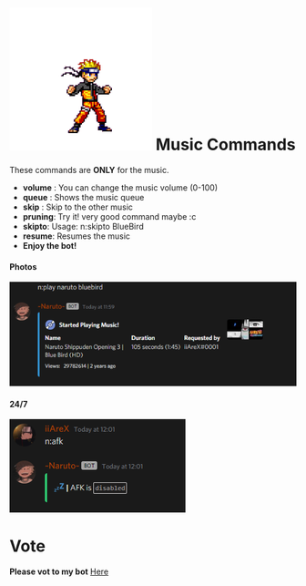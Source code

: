 






#  ![image](img/naruto.gif "gif")  Music Commands

These commands are **ONLY** for the music.

- **volume** : You can change the music volume (0-100)
- **queue** : Shows the music queue
- **skip** : Skip to the other music 
- **pruning**: Try it! very good command maybe :c
- **skipto**: Usage: n:skipto BlueBird
- **resume**: Resumes the music
-  **__Enjoy__ the bot!**



#### Photos

![image](img/play.png "Music play command")

#### 24/7

![image](img/afk.png "afkpng")

# Vote

**Please vot to my bot** [Here](https://top.gg/bot/755138465523433552)
